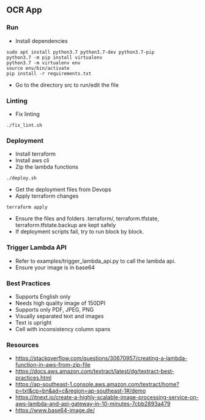 ## OCR App

### Run
- Install dependencies
```
sudo apt install python3.7 python3.7-dev python3.7-pip
python3.7 -m pip install virtualenv 
python3.7 -m virtualenv env
source env/bin/activate
pip install -r requirements.txt
```
- Go to the directory src to run/edit the file

### Linting
- Fix linting
```
./fix_lint.sh
```

### Deployment
- Install terraform
- Install aws cli
- Zip the lambda functions
```
./deploy.sh
```
- Get the deployment files from Devops
- Apply terraform changes
```
terraform apply
```
- Ensure the files and folders .terraform/, terraform.tfstate, terraform.tfstate.backup are kept safely
- If deployment scripts fail, try to run block by block.

### Trigger Lambda API
- Refer to examples/trigger_lambda_api.py to call the lambda api. 
- Ensure your image is in base64

### Best Practices
- Supports English only
- Needs high quality image of 150DPI
- Supports only PDF, JPEG, PNG
- Visually separated text and images
- Text is upright
- Cell with inconsistency column spans

### Resources
- https://stackoverflow.com/questions/30670957/creating-a-lambda-function-in-aws-from-zip-file
- https://docs.aws.amazon.com/textract/latest/dg/textract-best-practices.html
- https://ap-southeast-1.console.aws.amazon.com/textract/home?p=txt&cp=bn&ad=c&region=ap-southeast-1#/demo
- https://itnext.io/create-a-highly-scalable-image-processing-service-on-aws-lambda-and-api-gateway-in-10-minutes-7cbb2893a479
- https://www.base64-image.de/
